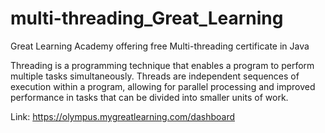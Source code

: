 # multi-threading_Great_Learning
Great Learning Academy offering free Multi-threading certificate in Java

Threading is a programming technique that enables a program to perform multiple tasks simultaneously.
Threads are independent sequences of execution within a program, allowing for parallel processing and improved performance in tasks that can be divided into smaller units of work.

Link:  https://olympus.mygreatlearning.com/dashboard
